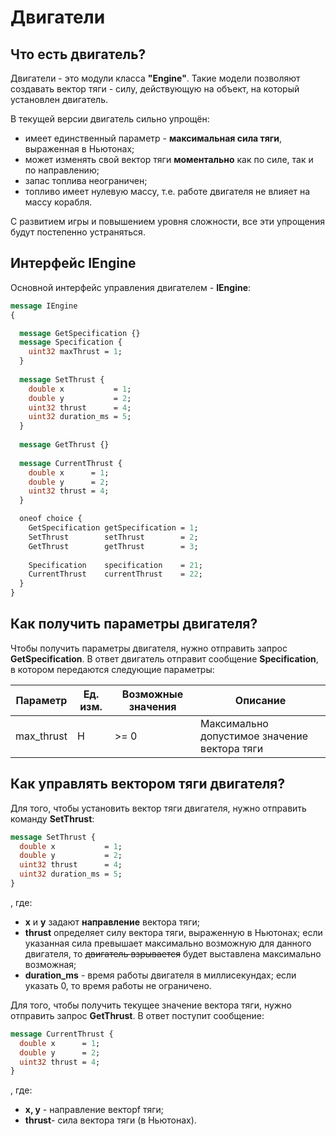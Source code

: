 # Двигатели
## Что есть двигатель?
Двигатели - это модули класса **"Engine"**. Такие модели позволяют создавать вектор тяги - силу, действующую на объект, на который установлен двигатель.

В текущей версии двигатель сильно упрощён:
  - имеет единственный параметр - **максимальная сила тяги**, выраженная в Ньютонах;
  - может изменять свой вектор тяги **моментально** как по силе, так и по направлению;
  - запас топлива неограничен;
  - топливо имеет нулевую массу, т.е. работе двигателя не влияет на массу корабля.

С развитием игры и повышением уровня сложности, все эти упрощения будут постепенно устраняться.

## Интерфейс IEngine
Основной интерфейс управления двигателем - **IEngine**:
```protobuf
message IEngine
{

  message GetSpecification {}
  message Specification {
    uint32 maxThrust = 1;
  }
  
  message SetThrust {
    double x           = 1;
    double y           = 2;
    uint32 thrust      = 4;
    uint32 duration_ms = 5;
  }
  
  message GetThrust {}
  
  message CurrentThrust {
    double x      = 1;
    double y      = 2;
    uint32 thrust = 4;
  }

  oneof choice {
    GetSpecification getSpecification = 1;
    SetThrust        setThrust        = 2;
    GetThrust        getThrust        = 3;
    
    Specification    specification    = 21;
    CurrentThrust    currentThrust    = 22;
  }
}
```
## Как получить параметры двигателя?
Чтобы получить параметры двигателя, нужно отправить запрос **GetSpecification**. В ответ двигатель отправит сообщение **Specification**, в котором передаются следующие параметры:

| Параметр   | Ед. изм. | Возможные значения | Описание                                     |
|------------|----------|--------------------|----------------------------------------------|
| max_thrust | H        | >= 0               | Максимально допустимое значение вектора тяги |

## Как управлять вектором тяги двигателя?
Для того, чтобы установить вектор тяги двигателя, нужно отправить команду **SetThrust**:
```protobuf
message SetThrust {
  double x           = 1;
  double y           = 2;
  uint32 thrust      = 4;
  uint32 duration_ms = 5;
}
```
, где:
  - **x** и **y** задают **направление** вектора тяги;
  -  **thrust** определяет силу вектора тяги, выраженную в Ньютонах; если указанная сила превышает максимально возможную для данного двигателя, то ~~двигатель взрывается~~ будет выставлена максимально возможная;
  - **duration_ms** - время работы двигателя в миллисекундах; если указать 0, то время работы не ограничено.

Для того, чтобы получить текущее значение вектора тяги, нужно отправить запрос **GetThrust**. В ответ поступит сообщение:
```protobuf
message CurrentThrust {
  double x      = 1;
  double y      = 2;
  uint32 thrust = 4;
}
```
, где:
  - **x, y** - направление векторf тяги;
  - **thrust**- сила вектора тяги (в Ньютонах).
